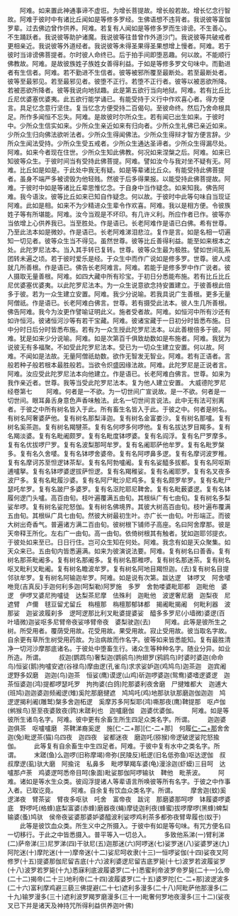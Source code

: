 <!-- { "loadSidebar": true } -->
　　阿难。如来置此神通事谛不虚诳。为增长菩提故。增长般若故。增长忆念行智故。阿难于彼时中有诸比丘闻如是等修多罗经。生佛语想不违背者。我说彼等富伽罗辈。过去佛边曾作供养。阿难。若复有人闻如是等修多罗而生诽谤。不生善心。不生踊跃者。我说彼等助护诸魔。我说彼等往昔曾作外道沙门。我说彼等共破戒者更相亲近。我说彼等外道经者。我说彼等未得圣果得圣果想增上慢者。阿难。若于彼时当诽谤佛菩提者。尔时彼人命终已。后于拍手间即堕恶趣。何以故。不能顺行佛教故。阿难。是故彼族姓子族姓女善得利益。于如是等修多罗文句味中。而勤进者有生信者。阿难。若不勤进不生信者。彼等被邪所覆至最断处。若至最断处者。彼等至最邪见。若至最邪见者。彼堕不正行。若堕不正行者。彼等以被恶欲所降。若被恶欲所降者。彼等我说向地狱趣。此是第五欲行当向地狱。阿难。若有比丘比丘尼优婆塞优婆夷。此五欲行能学诵已。有能受持于义行中作欢喜心者。得方便言。具足忆念意行坚住。复当忆念方便受持二百偈句。至彼命终。然后乃舍命根具足。所作多闻恒不忘失。阿难。是故彼时尔所众生。若有闻已出生如来。于彼时中。少所众生信实如来。少所众生亲近如来有归向者。少所众生礼佛已亲近如来。少所众生归向佛法欲听法者。少所众生得闻佛法。少所众生得辩才智方便言辞。少所众生闻法受持。少所众生受五戒者。少所众生通达圣谛者。少所众生得漏尽处。阿难。如来今者现在住世。少所众生知此佛教。何况如来涅槃之后。阿难。如来已知彼等众生。于彼时间当有受持此佛菩提。阿难。譬如汝今与我对坐不疑有无。阿难。比丘如是如是。于此处中我无有疑。如是等辈诸比丘众。有能受持此佛菩提者。虽身不端严多被谤毁为他轻贱。然彼于后多得果报。以能受持此佛菩提故。阿难。于彼时中如是等诸比丘辈思惟忆念。于自身中当作疑念。如来知我。佛告阿难。我今语汝。彼等比丘如来已知自作疑念。何以故。于彼时中此等句味自当现证阿难。此如是相。如来不为少精进众生辈令作欢喜。阿难。我以是相方便。令彼族姓子等有所堪能。阿难。汝今当观是不坏印。有几许义利。所应作者已作。彼等亦当依增上心供养我已。当至胜处。作是语已。长老阿难作是语已白佛。希有世尊。乃至此法本如是微妙。作是语已。长老阿难涕泪悲泣。复作是言。如是名相一切遍知一切见者。彼等众生当不得见。虽然世尊。彼等比丘善得利益。能至如来根本之处。此陀罗尼法本。当入其手转已复转。世尊。彼等众生最为极胜。譬如世间乱系团转未遍之顷。若于彼时爱乐是经。于众生中而作广说如是修多罗。世尊。彼人成就几所善根。作是语已。佛告长老阿难言。阿难。若能于是修多罗中作广说者。彼人摄取无量善根。阿难。如四大藏中所有珍宝。于初日分悉能布施。若有比丘比丘尼优婆塞优婆夷。以此陀罗尼法本。为一众生说意欲念持安置建立。于彼善根此倍多于彼。若为一众生建立安置。阿难。我少分说喻。若我具说广生善根。更多无量阿僧祇。作是语已。长老阿难白佛言。世尊。若有摄受此法本。彼人生几所善根。佛告阿难。我今为汝更作譬喻证明此义。施者受者故。阿难。如恒河中所有沙还有如许恒河。彼诸恒河沙等有若干宝藏。阿难。彼诸宝藏于一日初分时皆悉布施。日中分时日后分时皆悉布施。若有为一众生授此陀罗尼法本。以此善根倍多于彼。阿难。犹是如来少分说喻。阿难。如是次第百千俱致劫数如是布施者。阿难。我犹为说彼无有多福聚。不如受此陀罗尼法本。受已为一切众生建立安置。何以故。阿难。不闻如是法故。无量阿僧祇劫数。欲作无智发无智业。阿难。若有正语者。言般若种子般若根本最胜般若。当欲令炽盛因缘法故。阿难。此陀罗尼是正说者言。阿难。汝应受此陀罗尼法本向他建立。作是语已。长老阿难白佛言。世尊。如来为我作亲近者。世尊。我等当受此陀罗尼法本。复为他人建立安置。
大威德陀罗尼经卷第七
　　阿难。何者是一不欲。为一切世间广宣说故。是一不欲。何者是一切世间。眼耳鼻舌身意色声香味触法。此名一切世间言说法。此中无有法可别离者。于彼之中所有树名皆入于此。所有畜生名皆入于此。于彼之中。何者是树名。有树名阿奢婆萨他。复有树名那梨泽迦。复有树名金富娄沙。复有树名那嚧。复有树名奚茶迦。复有树名羯犍茶。复有名何啰多何啰他。复有名拔达罗目羯多。复有名羯淡婆。复有名毗阇颇罗。复有名毗度钵啰婆。复有名阎浮。复有名尸罗摩多。复有名优拔啰尸罗。复有名波梨那呵牟罗。复有名阇耶萨他牟罗。复有名毗罗槃多。复有名久舍嘙。复有名钵啰舍婆帝。复有名阿啰鼻多逻。复有名摩诃波罗稚。复有名摩诃苏至怛逻钵茶犁。复有名阿勃嚧阇。复有名娑醯多拔都。复有名阿呕斯逋嚧拏。复有名钵啰婆逻拔萨怛逻。复有名羯稚娑。复有名阇耶罗。复有名叉夜多波尸多。复有名毗履沙婆。复有名阿尸毗沙尼鸡多。复有名颇罗牟罗。复有名毗尸瑟吒牟罗。复有名跛尸多婆罗。复有名沤陀耶尼鞞舍。复有名毗薮婆逻。复有名钵履何逻门头嚧。高百由旬。枝叶遍覆满五由旬。其根纵广有七由旬。复有树名多梨娑牟啰。复有树名娑陀怒伽。复有树名佛境界。其彼大树高百由旬。枝叶遍布覆满五由旬。其根纵广具七由旬。然彼大树最初生叶。亦广长一由旬。叶形端正。而彼大树出奇香气。普遍诸方满二百由旬。彼树根下铺师子高座。名曰阿舍摩那。彼是天帝释王所化。左右广一由旬。高一由旬。依倚树根其有触者。犹如迦耶邻提衣。于彼处如来至已。日日行住。岂可众生知在何处。阿难。我念有如是天众聚集。如天众来已。五由旬内皆悉遍满。如来为彼演说法要。阿难。复有树名曰善香。复有树名那茶毗阇多。复有树名那阇多。复有树名那稚啰。复有树名那迷茶。复有树名呕叉毗利叉毗阇。复有树名瞻波牟罗。复有树名阿地目羯怛迦。(去)复有树名目提邻驮牟罗。复有树名阿输迦牟罗。阿难。如是说有次第。跋达逻　钵啰叉　阿舍嘙咃竞(吉真反)手迦何利多迦(呵梨勒)阿罗施　多罗　舍勃喽婆毗耶都　迦毗他　婆逻　伊啰叉婆尼拘嚧徒　达梨茶尼摩　佉殊利　迦毗他　波逻奢尼磨　迦梨夜　尼遮臂　卢儞　毬豆留尤留丘　栴檀那　栴檀那郁钵都　揭阇毗揭阇　何毗利器　波那娑　迦娑波履刹多　逻呵逻那比利叉毗婆提婆娑　醯多多罗尼(小墙微)婆逻(百叶墙微)迦娑呕多尼臂帝夜娑哆臂帝夜　婆梨驶迦(去)
　　阿难。此等是彼所生之树。所受用者。覆荫受用故。花受用故。果受用故。寂止受用故。彼当取名字故。自余更有草所生树受用药故。为治病故而作名字。彼等如来皆悉能知。复有最胜清净一切河沙摩那底诸名。于彼处中堕畜生行。诸众生等种种名字。随业分异。如业所造。所谓。
　　叔迦(鹦鹉鸟)奢梨迦(鹦鹆鸟)拘翅罗(鸦鸥鸟)时婆时婆迦(命命鸟)恒娑(鹅)拘嚧安遮(谷禄鸟)摩由逻(孔雀鸟)求求娑妒迦(鸡鸠鸟)迦茶迦　迦宾阇逻野多奴磨　迦迦(鸟)迦茶　恒娑(鹰)谟逻(山鸡)斫迦啰婆迦(鸳鸯)婆嗜逻婆逻　迦茶恒婆迦(鸿)提都啰瑟吒罗　拘拘婆(白鸽)陀那婆利夜舍磨　尸揵雉都大　迦逋大(班鸠)迦迦婆迦频阇逻(雉)奚陀那磨揵遮　鸠鸠吒(鸡)地那驮驮那磨迦伽迦迦　鸠逻逻揭利阇(雕鹫)槃多舍迦柘逻　奚摩苏多阿梨耶(鸿)嘶那夜(鹰)鞞提那　呕卢伽(鸺猴鸟)至至夜婆致夜(鹑)末蹉利也　迦嚧磨伽　迦婆优婆伽。
　　阿难。如是等彼所生诸鸟名字。阿难。彼中更有余畜生所生四足众类名字。所谓。
　　迦迦婆　迦俱茶　呕嚧嚧磨　茶鞞涕裔奚逻　施[仁-二+那][仁-二+那]　何履[仁-二+那](山羊)舍舍迦(兔)毗逻茶(猫)乌四夜　迦四夜　娑都迷夜　磨迦吒(猕猴)帝逻破逻娑陀怒揄伽。
　　此等复有自余畜生中生四足者。阿难。于彼中复有水中之类名字。所谓。
　　末蹉(鱼)么迦啰(旧称摩竭)帝弥(民陵反)秖逻(旧名低弥鱼)呕达逻伽　叔叔摩逻(虱)驮大磨　阿揄诧　私鼻多　毗啰拏羯车婆(龟)漫涂迦(虾蟆)三目呵　达嚧那卢荼　鸡婆逻呵悉帝目呵(象面)毗娑那伽阿啰输驮　鞞他　毗荼波。
　　阿难。诸如是等水生众类。彼阎浮提诸人等辈语言所唤彼等所有名字。于彼之中作事入者。已取讫竟。
　　阿难。自余复有饮血众类名字。所谓。
　　摩舍迦(蚊)奚逻涕夜　臂茶娑　臂夜多呕驮　吒舍　富帝夜　跋诧　那磨婆那呵啰　钵履婆啰婆底　野啰吒(格蜂)底梨富婆(赤蜂)磨器夜(蝇)摩徒迦利夜(蜂蜜)拔啰摩啰(黑蜂)蜱梨输婆(蚤)鸠驮　侯帝夜娑婆那婆妒婆醯波利娑啰鸡利茶多都弥夜臂卑履也(蚁于)
　　此等是彼饮血众类。所生义中之所摄入。于彼中有如是等句味。有咒方便名曰一切移行。于此之中皆悉摄入。普平等入一切总入。
　　多致他系涕(一)臂利涕(二)萨帝涕(三)尼罗涕(四)干驮尼(五)迦那迷(六)阿啰迷(七)娑罗迷(八)娑婆罗迷(九)阿陀迷(十)摩陀迷(十一)摩帝迷(十二)娑尼呵收隶(十三)一恒啰娑伽(十四)娑夜叉阿修罗(十五)提婆那伽尼留吉底(十六)波利婆逻尼留吉底罗毙(十七)波罗若波履娑罗(十八)波罗若罗毙(十九)悉寐利底波履婆罗(二十)悉蜜利帝波罗帝罗毙(二十一)么帝(二十二)揭帝(二十三)地利帝(二十四)波履婆罗(二十五)婆罗陀[仁-二+那]波逻波多(二十六)富利摩鸡避三藐三佛提避(二十七)遮利多漫多(二十八)阿毗萨他那漫多(二十九)输罗漫多(三十)遮利波罗羯罗磨漫多(三十一)毗奢何罗地夜漫多(三十二)(娑夜叉已下并是诸天及神持咒所得利益供养迦叶佛)
